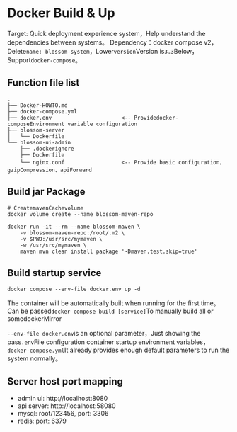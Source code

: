 # Docker Build & Up

Target: Quick deployment experience system，Help understand the dependencies between systems。
Dependency：docker compose v2，Delete`name: blossom-system`，Lower`version`Version is`3.3`Below，Support`docker-compose`。

## Function file list

```text
.
├── Docker-HOWTO.md                 
├── docker-compose.yml              
├── docker.env                      <-- Providedocker-composeEnvironment variable configuration
├── blossom-server
│   └── Dockerfile
└── blossom-ui-admin
    ├── .dockerignore
    ├── Dockerfile
    └── nginx.conf                  <-- Provide basic configuration，gzipCompression、apiForward
```

## Build jar Package

```shell
# CreatemavenCachevolume
docker volume create --name blossom-maven-repo

docker run -it --rm --name blossom-maven \
    -v blossom-maven-repo:/root/.m2 \
    -v $PWD:/usr/src/mymaven \
    -w /usr/src/mymaven \
    maven mvn clean install package '-Dmaven.test.skip=true'
```

## Build startup service

```shell
docker compose --env-file docker.env up -d
```

The container will be automatically built when running for the first time。Can be passed`docker compose build [service]`To manually build all or somedockerMirror

`--env-file docker.env`is an optional parameter，Just showing the pass`.env`File configuration container startup environment variables，`docker-compose.yml`It already provides enough default parameters to run the system normally。

## Server host port mapping

- admin ui: http://localhost:8080
- api server: http://localhost:58080
- mysql: root/123456, port: 3306
- redis: port: 6379
